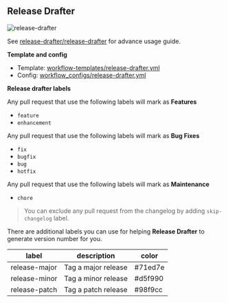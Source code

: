 ## Release Drafter

![release-drafter](assets/release-drafter.png)

See [release-drafter/release-drafter](https://github.com/release-drafter/release-drafter#readme) for advance usage guide.

**Template and config**

- Template: [workflow-templates/release-drafter.yml](https://github.com/soramitsukhmer/.github/blob/main/workflow-templates/release-drafter.yml)
- Config: [workflow_configs/release-drafter.yml](https://github.com/soramitsukhmer/.github/blob/main/docs/workflow_configs/release-drafter.yml)

**Release drafter labels**

Any pull request that use the following labels will mark as **Features**
  * `feature`
  * `enhancement`

Any pull request that use the following labels will mark as **Bug Fixes**
  * `fix`
  * `bugfix`
  * `bug`
  * `hotfix`

Any pull request that use the following labels will mark as  **Maintenance**
  * `chore`

> You can exclude any pull request from the changelog by adding `skip-changelog` label.

There are additional labels you can use for helping **Release Drafter** to generate version number for you.

| label         | description         | color   |
| ------------- | ------------------- | ------- |
| release-major | Tag a major release | #71ed7e |
| release-minor | Tag a minor release | #d5f990 |
| release-patch | Tag a patch release | #98f9cc |
